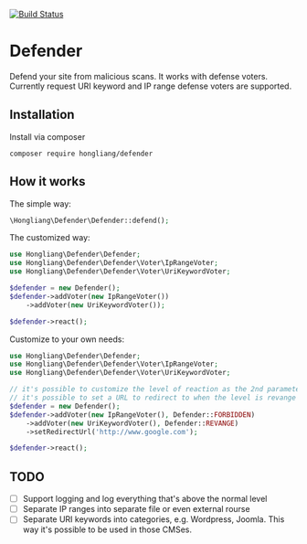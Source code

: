 [![Build Status](https://scrutinizer-ci.com/g/h-wang/defender/badges/build.png?b=master)](https://scrutinizer-ci.com/g/h-wang/defender/build-status/master)

# Defender
Defend your site from malicious scans.
It works with defense voters. Currently request URI keyword and IP range defense voters are supported.

## Installation
Install via composer
```
composer require hongliang/defender
```
## How it works
The simple way:
```php
\Hongliang\Defender\Defender::defend();
```
The customized way:
```php
use Hongliang\Defender\Defender;
use Hongliang\Defender\Defender\Voter\IpRangeVoter;
use Hongliang\Defender\Defender\Voter\UriKeywordVoter;

$defender = new Defender();
$defender->addVoter(new IpRangeVoter())
    ->addVoter(new UriKeywordVoter());

$defender->react();
```
Customize to your own needs:
```php
use Hongliang\Defender\Defender;
use Hongliang\Defender\Defender\Voter\IpRangeVoter;
use Hongliang\Defender\Defender\Voter\UriKeywordVoter;

// it's possible to customize the level of reaction as the 2nd parameter of addVoter()
// it's possible to set a URL to redirect to when the level is revange or higher. By default it's localhost
$defender = new Defender();
$defender->addVoter(new IpRangeVoter(), Defender::FORBIDDEN)
    ->addVoter(new UriKeywordVoter(), Defender::REVANGE)
    ->setRedirectUrl('http://www.google.com');

$defender->react();
```

## TODO

 - [ ] Support logging and log everything that's above the normal level
 - [ ] Separate IP ranges into separate file or even external rourse
 - [ ] Separate URI keywords into categories, e.g. Wordpress, Joomla. This way it's possible to be used in those CMSes.
